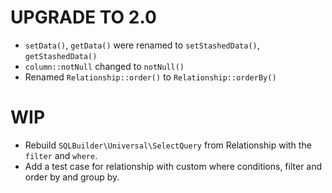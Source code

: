 UPGRADE TO 2.0
======================

- `setData()`, `getData()` were renamed to `setStashedData()`, `getStashedData()`
- `column::notNull` changed to `notNull()`
- Renamed `Relationship::order()` to `Relationship::orderBy()`

WIP
======================

- Rebuild `SQLBuilder\Universal\SelectQuery` from Relationship with the `filter` and `where`.
- Add a test case for relationship with custom where conditions, filter and order by and group by.
